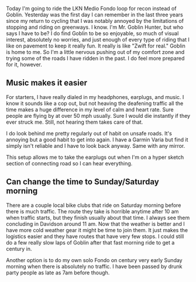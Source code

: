 Today I'm going to ride the LKN Medio Fondo loop for recon instead of Goblin. Yesterday was the first day I can remember in the last three years since my return to cycling that I was notably annoyed by the limitations of stopping and riding on greenways. I know. I'm Mr. Goblin Hunter, but who says I have to be? I do find Goblin to be so enjoyable, so much of visual interest, absolutely no worries, and just enough of every type of riding that I like on pavement to keep it really fun. It really is like "Zwift for real." Goblin is home to me. So I'm a little nervous pushing out of my comfort zone and trying some of the roads I have ridden in the past. I do feel more prepared for it, however.

## Music makes it easier

For starters, I have really dialed in my headphones, earplugs, and music. I know it sounds like a cop out, but not heaving the deafening traffic all the time makes a huge difference in my level of calm and heart rate. Sure people are flying by at over 50 mph usually. Sure I would die instantly if they ever struck me. Still, not hearing them takes care of that.

I do look behind me pretty regularly out of habit on unsafe roads. It's annoying but a good habit to get into again. I have a Garmin Varia but find it simply isn't reliable and I have to look back anyway. Same with any mirror.

This setup allows me to take the earplugs out when I'm on a hyper sketch section of connecting road so I can hear everything. 
## Can change the time to Sunday/Saturday morning

There are a couple local bike clubs that ride on Saturday morning before there is much traffic. The route they take is horrible anytime after 10 am when traffic starts, but they finish usually about that time. I always see them concluding in Davidson around 11 am. Now that the weather is better and I have more cold weather gear it might be time to join them. It just makes the logistics easier and they have routes that have very few stops. I could still do a few really slow laps of Goblin after that fast morning ride to get a century in.

Another option is to do my own solo Fondo on century very early Sunday morning when there is absolutely no traffic. I have been passed by drunk party people as late as 7am before though.



